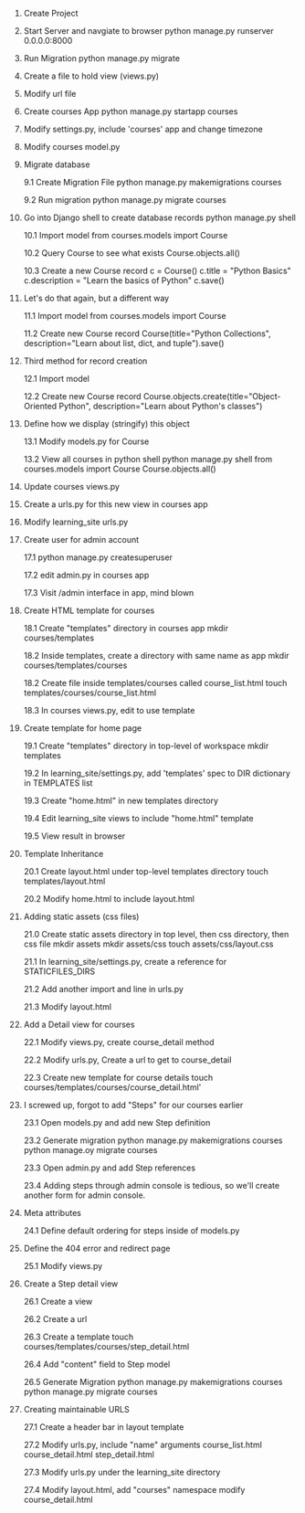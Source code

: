 1. Create Project

2. Start Server and navgiate to browser
python manage.py runserver 0.0.0.0:8000

3. Run Migration
python manage.py migrate

4. Create a file to hold view (views.py)

5. Modify url file

6. Create courses App
python manage.py startapp courses

7. Modify settings.py, include 'courses' app and change timezone

8. Modify courses model.py

9. Migrate database

    9.1 Create Migration File
    python manage.py makemigrations courses

    9.2 Run migration
    python manage.py migrate courses

10. Go into Django shell to create database records
python manage.py shell

    10.1 Import model
    from courses.models import Course
    
    10.2 Query Course to see what exists
    Course.objects.all()
    
    10.3 Create a new Course record
    c = Course()
    c.title = "Python Basics"
    c.description = "Learn the basics of Python"
    c.save()
    
11. Let's do that again, but a different way

    11.1 Import model
    from courses.models import Course
    
    11.2 Create new Course record
    Course(title="Python Collections", description="Learn about list, dict, and tuple").save()
    
12. Third method for record creation

    12.1 Import model
    
    12.2 Create new Course record
    Course.objects.create(title="Object-Oriented Python", description="Learn about Python's classes")
    
    
13. Define how we display (stringify) this object

    13.1 Modify models.py for Course
    
    13.2 View all courses in python shell
    python manage.py shell
    from courses.models import Course
    Course.objects.all()
    
14. Update courses views.py
    
15. Create a urls.py for this new view in courses app

16. Modify learning_site urls.py

17. Create user for admin account

    17.1 python manage.py createsuperuser
    
    17.2 edit admin.py in courses app
    
    17.3 Visit /admin interface in app, mind blown

18. Create HTML template for courses

    18.1 Create "templates" directory in courses app
    mkdir courses/templates
    
    18.2 Inside templates, create a directory with same name as app
    mkdir courses/templates/courses
    
    18.2 Create file inside templates/courses called course_list.html
    touch templates/courses/course_list.html
    
    18.3 In courses views.py, edit to use template
    
19. Create template for home page

    19.1 Create "templates" directory in top-level of workspace
    mkdir templates
    
    19.2 In learning_site/settings.py, add 'templates' spec to DIR dictionary in TEMPLATES list
    
    19.3 Create "home.html" in new templates directory
    
    19.4 Edit learning_site views to include "home.html" template
    
    19.5 View result in browser
    
20. Template Inheritance
    
    20.1 Create layout.html under top-level templates directory
    touch templates/layout.html
    
    20.2 Modify home.html to include layout.html

21. Adding static assets (css files)

    21.0 Create static assets directory in top level, then css directory, then css file
    mkdir assets
    mkdir assets/css
    touch assets/css/layout.css
    
    21.1 In learning_site/settings.py, create a reference for STATICFILES_DIRS

    21.2 Add another import and line in urls.py
    
    21.3 Modify layout.html
    
22. Add a Detail view for courses

    22.1 Modify views.py, create course_detail method
    
    22.2 Modify urls.py, Create a url to get to course_detail
    
    22.3 Create new template for course details
    touch courses/templates/courses/course_detail.html'
    
23. I screwed up, forgot to add "Steps" for our courses earlier

    23.1 Open models.py and add new Step definition
    
    23.2 Generate migration
    python manage.py makemigrations courses
    python manage.oy migrate courses
    
    23.3 Open admin.py and add Step references
    
    23.4 Adding steps through admin console is tedious, so we'll create another form for admin console.
    
24. Meta attributes

    24.1 Define default ordering for steps inside of models.py
    
25. Define the 404 error and redirect page

    25.1 Modify views.py
    
26. Create a Step detail view

    26.1 Create a view
    
    26.2 Create a url
    
    26.3 Create a template
    touch courses/templates/courses/step_detail.html

    26.4 Add "content" field to Step model
    
    26.5 Generate Migration
    python manage.py makemigrations courses
    python manage.py migrate courses
    
27. Creating maintainable URLS

    27.1 Create a header bar in layout template
    
    27.2 Modify urls.py, include "name" arguments
    course_list.html
    course_detail.html
    step_detail.html
    
    27.3 Modify urls.py under the learning_site directory
    
    27.4 Modify layout.html, add "courses" namespace
    modify course_detail.html
    
    
    
    
    
    
    
    
    
    
    
    
    
    
    
    
    